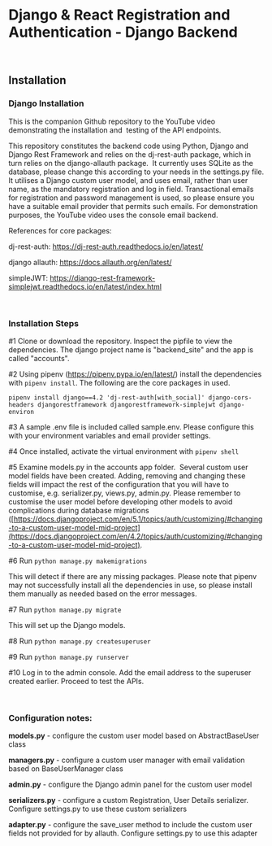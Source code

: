 # Django & React Registration and Authentication - Django Backend

&nbsp;

## Installation

### Django Installation

This is the companion Github repository to the YouTube video demonstrating the installation and  testing of the API endpoints.

This repository constitutes the backend code using Python, Django and Django Rest Framework and relies on the dj-rest-auth package, which in turn relies on the django-allauth package.  It currently uses SQLite as the database, please change this according to your needs in the settings.py file. It utilises a Django custom user model, and uses email, rather than user name, as the mandatory registration and log in field. Transactional emails for registration and password management is used, so please ensure you have a suitable email provider that permits such emails. For demonstration purposes, the YouTube video uses the console email backend.

References for core packages:

dj-rest-auth: https://dj-rest-auth.readthedocs.io/en/latest/

django allauth: https://docs.allauth.org/en/latest/

simpleJWT: https://django-rest-framework-simplejwt.readthedocs.io/en/latest/index.html

&nbsp;

### Installation Steps

  
#1 Clone or download the repository. Inspect the pipfile to view the dependencies. The django project name is "backend_site" and the app is called "accounts".

#2 Using pipenv (https://pipenv.pypa.io/en/latest/) install the dependencies with `pipenv install`. The following are the core packages in used.

`pipenv install django==4.2 'dj-rest-auth[with_social]' django-cors-headers djangorestframework djangorestframework-simplejwt django-environ`

#3 A sample .env file is included called sample.env. Please configure this with your environment variables and email provider settings.

#4 Once installed, activate the virtual environment with `pipenv shell`

#5 Examine models.py in the accounts app folder.  Several custom user model fields have been created. Adding, removing and changing these fields will impact the rest of the configuration that you will have to customise, e.g. serializer.py, views.py, admin.py. Please remember to customise the user model before developing other models to avoid complications during database migrations ([https://docs.djangoproject.com/en/5.1/topics/auth/customizing/#changing-to-a-custom-user-model-mid-project](https://docs.djangoproject.com/en/4.2/topics/auth/customizing/#changing-to-a-custom-user-model-mid-project). 

#6 Run `python manage.py makemigrations`

This will detect if there are any missing packages. Please note that pipenv may not successfully install all the dependencies in use, so please install them manually as needed based on the error messages.

#7 Run `python manage.py migrate`

This will set up the Django models.

#8 Run `python manage.py createsuperuser`

#9 Run `python manage.py runserver`

#10 Log in to the admin console. Add the email address to the superuser created earlier. Proceed to test the APIs.

&nbsp;

### Configuration notes:

**models.py** - configure the custom user model based on AbstractBaseUser class

**managers.py** - configure a custom user manager with email validation based on BaseUserManager class

**admin.py** - configure the Django admin panel for the custom user model

**serializers.py** - configure a custom Registration, User Details serializer. Configure settings.py to use these custom serializers

**adapter.py** - configure the save_user method to include the custom user fields not provided for by allauth. Configure settings.py to use this adapter
